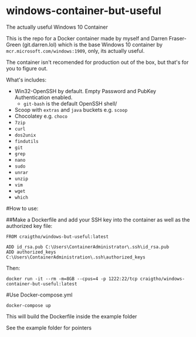 # windows-container-but-useful
The actually useful Windows 10 Container


This is the repo for a Docker container made by myself and Darren Fraser-Green (git.darren.lol) which is the base Windows 10 container by `mcr.microsoft.com/windows:1909`, only, its actually useful.

The container isn't recomended for production out of the box, but that's for you to figure out.

What's includes:

- Win32-OpenSSH by default.  Empty Password and PubKey Authentication enabled.
     - `git-bash` is the default OpenSSH shell/
- Scoop with `extras` and `java` buckets e.g. `scoop`
- Chocolatey e.g. `choco`
- `7zip`
- `curl`
- `dos2unix`
- `findutils`
- `git`
- `grep`
- `nano`
- `sudo`
- `unrar`
- `unzip`
- `vim`
- `wget`
- `which`

#How to use:

##Make a Dockerfile and add your SSH key into the container as well as the authorized key file:

```
FROM craigtho/windows-but-useful:latest

ADD id_rsa.pub C:\Users\ContainerAdministrator\.ssh\id_rsa.pub
ADD authorized_keys C:\Users\ContainerAdministration\.ssh\authorized_keys
```
Then:
```
docker run -it --rm -m=8GB --cpus=4 -p 1222:22/tcp craigtho/windows-container-but-useful:latest
```
#Use Docker-compose.yml

```docker-compose up```

This will build the Dockerfile inside the example folder

See the example folder for pointers
